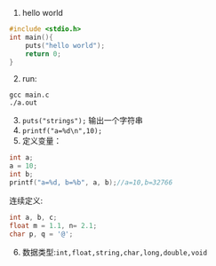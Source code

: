1. hello world
```c
#include <stdio.h>
int main(){
    puts("hello world");
    return 0;
}
```
2. run:
```shell
gcc main.c
./a.out
```
3. `puts("strings");` 输出一个字符串
4. `printf("a=%d\n",10);`
5. 定义变量：
```c
int a;
a = 10;
int b;
printf("a=%d, b=%b", a, b);//a=10,b=32766
```
连续定义:
```c
int a, b, c;
float m = 1.1, n= 2.1;
char p, q = '@';
```
6. 数据类型:`int,float,string,char,long,double,void`
